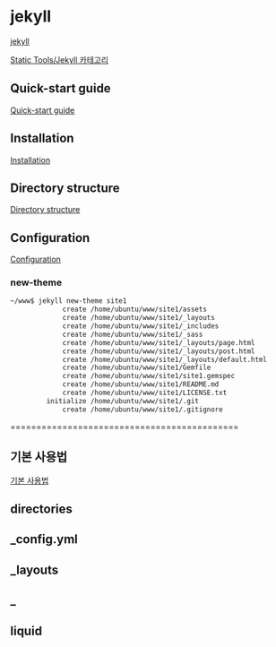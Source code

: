 # jekyll
[jekyll](https://jekyllrb.com/)

[Static Tools/Jekyll 카테고리](http://namhoon.kim/category/Static%20Tools/Jekyll)



## Quick-start guide
[Quick-start guide](https://jekyllrb.com/docs/quickstart/)


## Installation
[Installation](https://jekyllrb.com/docs/installation/)


## Directory structure
[Directory structure](https://jekyllrb.com/docs/structure/)


## Configuration
[Configuration](https://jekyllrb.com/docs/configuration/)


### new-theme

```sh
~/www$ jekyll new-theme site1
             create /home/ubuntu/www/site1/assets
             create /home/ubuntu/www/site1/_layouts
             create /home/ubuntu/www/site1/_includes
             create /home/ubuntu/www/site1/_sass
             create /home/ubuntu/www/site1/_layouts/page.html
             create /home/ubuntu/www/site1/_layouts/post.html
             create /home/ubuntu/www/site1/_layouts/default.html
             create /home/ubuntu/www/site1/Gemfile
             create /home/ubuntu/www/site1/site1.gemspec
             create /home/ubuntu/www/site1/README.md
             create /home/ubuntu/www/site1/LICENSE.txt
         initialize /home/ubuntu/www/site1/.git
             create /home/ubuntu/www/site1/.gitignore
```

============================================

## 기본 사용법
[기본 사용법](http://jekyllrb-ko.github.io/docs/usage/)






## directories


## _config.yml


## _layouts

## _



## liquid